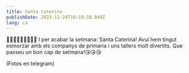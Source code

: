 ```yaml
---
title: Santa Caterina
publishDate: 2023-11-24T16:19:18.849Z
lang: ca
---
```

🌰🥜🌰🥜🌰🥜🌰🥜🌰
I per acabar la setmana: Santa Caterina!
Avuí hem tingut esmorzar amb els companys de primaria i uns tallers molt divertits.
Que passeu un bon cap de setmana!😘😘😘

(Fotos en telegram)
